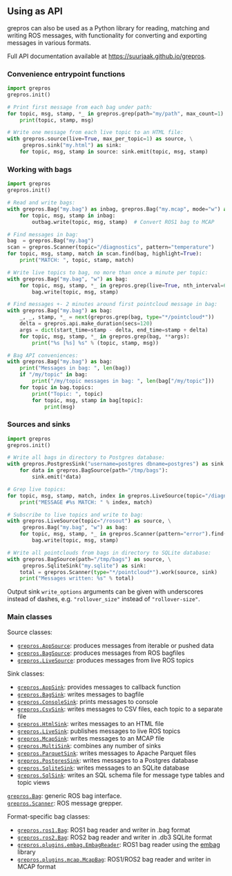 Using as API
------------

grepros can also be used as a Python library for reading, matching and writing
ROS messages, with functionality for converting and exporting messages in various formats.

Full API documentation available at https://suurjaak.github.io/grepros.

### Convenience entrypoint functions

```python
import grepros
grepros.init()

# Print first message from each bag under path:
for topic, msg, stamp, *_ in grepros.grep(path="my/path", max_count=1):
    print(topic, stamp, msg)

# Write one message from each live topic to an HTML file:
with grepros.source(live=True, max_per_topic=1) as source, \
     grepros.sink("my.html") as sink:
    for topic, msg, stamp in source: sink.emit(topic, msg, stamp)
```

### Working with bags

```python
import grepros
grepros.init()

# Read and write bags:
with grepros.Bag("my.bag") as inbag, grepros.Bag("my.mcap", mode="w") as outbag:
    for topic, msg, stamp in inbag:
        outbag.write(topic, msg, stamp)  # Convert ROS1 bag to MCAP

# Find messages in bag:
bag  = grepros.Bag("my.bag")
scan = grepros.Scanner(topic="/diagnostics", pattern="temperature")
for topic, msg, stamp, match in scan.find(bag, highlight=True):
    print("MATCH: ", topic, stamp, match)

# Write live topics to bag, no more than once a minute per topic:
with grepros.Bag("my.bag", "w") as bag:
    for topic, msg, stamp, *_ in grepros.grep(live=True, nth_interval=60):
        bag.write(topic, msg, stamp)

# Find messages +- 2 minutes around first pointcloud message in bag:
with grepros.Bag("my.bag") as bag:
    _, _, stamp, *_ = next(grepros.grep(bag, type="*/pointcloud*"))
    delta = grepros.api.make_duration(secs=120)
    args = dict(start_time=stamp - delta, end_time=stamp + delta)
    for topic, msg, stamp, *_ in grepros.grep(bag, **args):
        print("%s [%s] %s" % (topic, stamp, msg))

# Bag API conveniences:
with grepros.Bag("my.bag") as bag:
    print("Messages in bag: ", len(bag))
    if "/my/topic" in bag:
        print("/my/topic messages in bag: ", len(bag["/my/topic"]))
    for topic in bag.topics:
        print("Topic: ", topic)
        for topic, msg, stamp in bag[topic]:
            print(msg)
```

### Sources and sinks

```python
import grepros
grepros.init()

# Write all bags in directory to Postgres database:
with grepros.PostgresSink("username=postgres dbname=postgres") as sink:
    for data in grepros.BagSource(path="/tmp/bags"):
        sink.emit(*data)

# Grep live topics:
for topic, msg, stamp, match, index in grepros.LiveSource(topic="/diagnostics", pattern="cpu"):
    print("MESSAGE #%s MATCH: " % index, match)

# Subscribe to live topics and write to bag:
with grepros.LiveSource(topic="/rosout") as source, \
     grepros.Bag("my.bag", "w") as bag:
    for topic, msg, stamp, *_ in grepros.Scanner(pattern="error").find(source)
        bag.write(topic, msg, stamp)

# Write all pointclouds from bags in directory to SQLite database:
with grepros.BagSource(path="/tmp/bags") as source, \
     grepros.SqliteSink("my.sqlite") as sink:
    total = grepros.Scanner(type="*/pointcloud*").work(source, sink)
    print("Messages written: %s" % total)
```

Output sink `write_options` arguments can be given with underscores
instead of dashes, e.g. `"rollover_size"` instead of `"rollover-size"`.

### Main classes

Source classes:

- [`grepros.AppSource`](https://suurjaak.github.io/grepros/api/classgrepros_1_1inputs_1_1_app_source.html): produces messages from iterable or pushed data
- [`grepros.BagSource`](https://suurjaak.github.io/grepros/api/classgrepros_1_1inputs_1_1_bag_source.html): produces messages from ROS bagfiles
- [`grepros.LiveSource`](https://suurjaak.github.io/grepros/api/classgrepros_1_1inputs_1_1_live_source.html): produces messages from live ROS topics

Sink classes:

- [`grepros.AppSink`](https://suurjaak.github.io/grepros/api/classgrepros_1_1outputs_1_1_app_sink.html): provides messages to callback function
- [`grepros.BagSink`](https://suurjaak.github.io/grepros/api/classgrepros_1_1outputs_1_1_bag_sink.html): writes messages to bagfile
- [`grepros.ConsoleSink`](https://suurjaak.github.io/grepros/api/classgrepros_1_1outputs_1_1_console_sink.html): prints messages to console
- [`grepros.CsvSink`](https://suurjaak.github.io/grepros/api/classgrepros_1_1plugins_1_1auto_1_1csv_1_1_csv_sink.html): writes messages to CSV files, each topic to a separate file
- [`grepros.HtmlSink`](https://suurjaak.github.io/grepros/api/classgrepros_1_1plugins_1_1auto_1_1html_1_1_html_sink.html): writes messages to an HTML file
- [`grepros.LiveSink`](https://suurjaak.github.io/grepros/api/classgrepros_1_1outputs_1_1_live_sink.html): publishes messages to live ROS topics
- [`grepros.McapSink`](https://suurjaak.github.io/grepros/api/classgrepros_1_1plugins_1_1mcap_1_1_mcap_sink.html): writes messages to an MCAP file
- [`grepros.MultiSink`](https://suurjaak.github.io/grepros/api/classgrepros_1_1outputs_1_1_multi_sink.html): combines any number of sinks
- [`grepros.ParquetSink`](https://suurjaak.github.io/grepros/api/classgrepros_1_1plugins_1_1parquet_1_1_parquet_sink.html): writes messages to Apache Parquet files
- [`grepros.PostgresSink`](https://suurjaak.github.io/grepros/api/classgrepros_1_1plugins_1_1auto_1_1postgres_1_1_postgres_sink.html): writes messages to a Postgres database
- [`grepros.SqliteSink`](https://suurjaak.github.io/grepros/api/classgrepros_1_1plugins_1_1auto_1_1sqlite_1_1_sqlite_sink.html): writes messages to an SQLite database
- [`grepros.SqlSink`](https://suurjaak.github.io/grepros/api/classgrepros_1_1plugins_1_1sql_1_1_sql_sink.html): writes an SQL schema file for message type tables and topic views

[`grepros.Bag`](https://suurjaak.github.io/grepros/api/classgrepros_1_1api_1_1_base_bag.html): generic ROS bag interface.<br />
[`grepros.Scanner`](https://suurjaak.github.io/grepros/api/classgrepros_1_1search_1_1_scanner.html): ROS message grepper.

Format-specific bag classes:

- [`grepros.ros1.Bag`](https://suurjaak.github.io/grepros/api/classgrepros_1_1ros1_1_1_bag.html): ROS1 bag reader and writer in .bag format
- [`grepros.ros2.Bag`](https://suurjaak.github.io/grepros/api/classgrepros_1_1ros2_1_1_bag.html): ROS2 bag reader and writer in .db3 SQLite format
- [`grepros.plugins.embag.EmbagReader`](https://suurjaak.github.io/grepros/api/classgrepros_1_1plugins_1_1embag_1_1_embag_reader.html): ROS1 bag reader using the [embag](https://github.com/embarktrucks/embag) library
- [`grepros.plugins.mcap.McapBag`](https://suurjaak.github.io/grepros/api/classgrepros_1_1plugins_1_1_mcapbag.html): ROS1/ROS2 bag reader and writer in MCAP format
